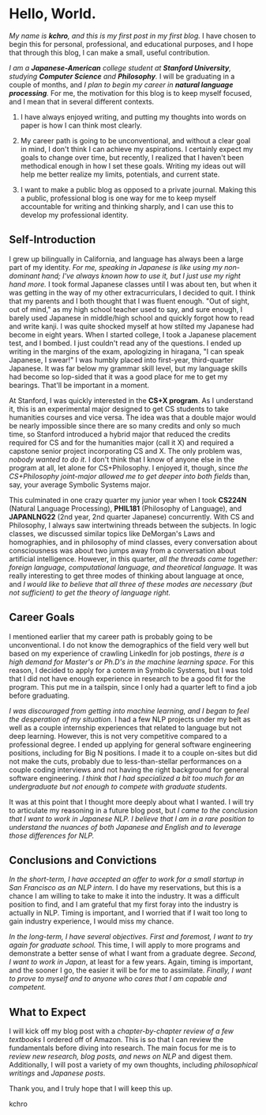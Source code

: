 # Hello, World.

*My name is __kchro__, and this is my first post in my first blog.* I have chosen to begin this for personal, professional, and educational purposes, and I hope that through this blog, I can make a small, useful contribution.

*I am a __Japanese-American__ college student at __Stanford University__, studying __Computer Science__ and __Philosophy__.* I will be graduating in a couple of months, and *I plan to begin my career in __natural language processing__.* For me, the motivation for this blog is to keep myself focused, and I mean that in several different contexts.

1) I have always enjoyed writing, and putting my thoughts into words on paper is how I can think most clearly.

2) My career path is going to be unconventional, and without a clear goal in mind, I don't think I can achieve my aspirations. I certainly expect my goals to change over time, but recently, I realized that I haven't been methodical enough in how I set these goals. Writing my ideas out will help me better realize my limits, potentials, and current state.

3) I want to make a public blog as opposed to a private journal. Making this a public, professional blog is one way for me to keep myself accountable for writing and thinking sharply, and I can use this to develop my professional identity.

## Self-Introduction

I grew up bilingually in California, and language has always been a large part of my identity. *For me, speaking in Japanese is like using my non-dominant hand; I've always known how to use it, but I just use my right hand more.* I took formal Japanese classes until I was about ten, but when it was getting in the way of my other extracurriculars, I decided to quit. I think that my parents and I both thought that I was fluent enough. "Out of sight, out of mind," as my high school teacher used to say, and sure enough, I barely used Japanese in middle/high school and quickly forgot how to read and write kanji. I was quite shocked myself at how stilted my Japanese had become in eight years. When I started college, I took a Japanese placement test, and I bombed. I just couldn't read any of the questions. I ended up writing in the margins of the exam, apologizing in hiragana, "I can speak Japanese, I swear!" I was humbly placed into first-year, third-quarter Japanese. It was far below my grammar skill level, but my language skills had become so lop-sided that it was a good place for me to get my bearings. That'll be important in a moment.

At Stanford, I was quickly interested in the __CS+X program__. As I understand it, this is an experimental major designed to get CS students to take humanities courses and vice versa. The idea was that a double major would be nearly impossible since there are so many credits and only so much time, so Stanford introduced a hybrid major that reduced the credits required for CS and for the humanities major (call it X) and required a capstone senior project incorporating CS and X. The only problem was, *nobody wanted to do it*. I don't think that I know of anyone else in the program at all, let alone for CS+Philosophy. I enjoyed it, though, since *the CS+Philosophy joint-major allowed me to get deeper into both fields* than, say, your average Symbolic Systems major.

This culminated in one crazy quarter my junior year when I took __CS224N__ (Natural Language Processing), __PHIL181__ (Philosophy of Language), and __JAPANLNG22__ (2nd year, 2nd quarter Japanese) concurrently. With CS and Philosophy, I always saw intertwining threads between the subjects. In logic classes, we discussed similar topics like DeMorgan's Laws and homographies, and in philosophy of mind classes, every conversation about consciousness was about two jumps away from a conversation about artificial intelligence. However, in this quarter, *all the threads came together: foreign language, computational language, and theoretical language.* It was really interesting to get three modes of thinking about language at once, and *I would like to believe that all three of these modes are necessary (but not sufficient) to get the theory of language right.*

## Career Goals

I mentioned earlier that my career path is probably going to be unconventional. I do not know the demographics of the field very well but based on my experience of crawling LinkedIn for job postings, *there is a high demand for Master's or Ph.D's in the machine learning space*. For this reason, I decided to apply for a coterm in Symbolic Systems, but I was told that I did not have enough experience in research to be a good fit for the program. This put me in a tailspin, since I only had a quarter left to find a job before graduating.

*I was discouraged from getting into machine learning, and I began to feel the desperation of my situation.* I had a few NLP projects under my belt as well as a couple internship experiences that related to language but not deep learning. However, this is not very  competitive compared to a professional degree. I ended up applying for general software engineering positions, including for Big N positions. I made it to a couple on-sites but did not make the cuts, probably due to less-than-stellar performances on a couple coding interviews and not having the right background for general software engineering. *I think that I had specialized a bit too much for an undergraduate but not enough to compete with graduate students.*

It was at this point that I thought more deeply about what I wanted. I will try to articulate my reasoning in a future blog post, but *I came to the conclusion that I want to work in Japanese NLP.* *I believe that I am in a rare position to understand the nuances of both Japanese and English and to leverage those differences for NLP.*

## Conclusions and Convictions

*In the short-term, I have accepted an offer to work for a small startup in San Francisco as an NLP intern.* I do have my reservations, but this is a chance I am willing to take to make it into the industry. It was a difficult position to find, and I am grateful that my first foray into the industry is actually in NLP. Timing is important, and I worried that if I wait too long to gain industry experience, I would miss my chance.

*In the long-term, I have several objectives.* *First and foremost, I want to try again for graduate school.* This time, I will apply to more programs and demonstrate a better sense of what I want from a graduate degree. *Second, I want to work in Japan*, at least for a few years. Again, timing is important, and the sooner I go, the easier it will be for me to assimilate. *Finally, I want to prove to myself and to anyone who cares that I am capable and competent.*

## What to Expect

I will kick off my blog post with a *chapter-by-chapter review of a few textbooks* I ordered off of Amazon. This is so that I can review the fundamentals before diving into research. The main focus for me is to *review new research, blog posts, and news on NLP* and digest them. Additionally, I will post a variety of my own thoughts, including *philosophical writings* and *Japanese posts*.

Thank you, and I truly hope that I will keep this up.

kchro
